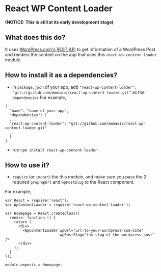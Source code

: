 # React WP Content Loader

**(NOTICE: This is still at its early development stage)**


## What does this do?

It uses [WordPress.com's REST API](https://developer.wordpress.com/docs/api/) to get information of a WordPress Post and renders the content on the app that uses this `react-wp-content-loader` module.


## How to install it as a dependencies?

- in `package.json` of your app, add `"react-wp-content-loader": "git://github.com/mmmavis/react-wp-content-loader.git"` as the `dependencies`
For example,
```
{
  "name": "name-of-your-app",
  "dependencies": {
  ...
  "react-wp-content-loader": "git://github.com/mmmavis/react-wp-content-loader.git"
  ...
  }
}
```
- run `npm install react-wp-content-loader`


## How to use it?
- `require` (or `import`) the this module, and make sure you pass the 2 required `prop` `wpUrl` and `wpPostSlug` to the React component.

For example,
```
var React = require('react');
var WpContentLoader = require('react-wp-content-loader');

var Homepage = React.createClass({
  render: function () {
    return (
      <div>
        <WpContentLoader wpUrl="url-to-your-wordpress-com-site" 
                         wpPostSlug="the-slug-of-the-wordpress-post" />
      </div>
    );
  }
});

module.exports = Homepage;
```
